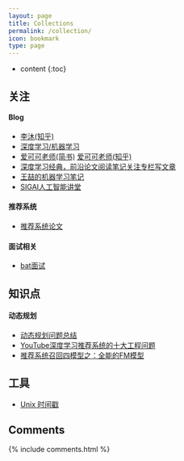 ```yaml
---
layout: page
title: Collections
permalink: /collection/
icon: bookmark
type: page
---
```


* content
{:toc}

## 关注
#### Blog
* <a href="https://www.zhihu.com/people/mli65/posts" target="_blank"> 李沐(知乎)</a>
* <a href="https://zhuanlan.zhihu.com/JeemyJohn" target="_blank"> 深度学习/机器学习</a>
* <a href="https://www.jianshu.com/u/zqtge6" target="_blank">爱可可老师(简书)</a> <a href="https://www.zhihu.com/collection/115674253" target="_blank">爱可可老师(知乎)</a>
* <a href="https://zhuanlan.zhihu.com/liuyan0612" target="_blank">深度学习经典，前沿论文阅读笔记关注专栏写文章</a>
* <a href="https://zhuanlan.zhihu.com/wangzhenotes" target="_blank">王喆的机器学习笔记</a>
* <a href="https://zhuanlan.zhihu.com/c_201634018" target="_blank">SIGAI人工智能讲堂</a>

#### 推荐系统  
* <a href="https://github.com/hongleizhang/RSPapers" target="_blank">推荐系统论文</a>  

#### 面试相关
* <a href="https://zhuanlan.zhihu.com/c_140166199" target="_blank">bat面试</a>

## 知识点
#### 动态规划
* <a href="https://zhuanlan.zhihu.com/p/33574315" target="_blank">动态规划问题总结</a>
* <a href="https://zhuanlan.zhihu.com/p/52504407" target="_blank">YouTube深度学习推荐系统的十大工程问题</a>
* <a href="https://zhuanlan.zhihu.com/p/58160982" target="_blank">推荐系统召回四模型之：全能的FM模型</a>

## 工具
* <a href="http://tool.chinaz.com/Tools/unixtime.aspx" target="_blank"> Unix 时间戳</a>



## Comments

{% include comments.html %}
